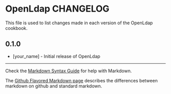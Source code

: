 OpenLdap CHANGELOG
==================

This file is used to list changes made in each version of the OpenLdap cookbook.

0.1.0
-----
- [your_name] - Initial release of OpenLdap

- - -
Check the [Markdown Syntax Guide](http://daringfireball.net/projects/markdown/syntax) for help with Markdown.

The [Github Flavored Markdown page](http://github.github.com/github-flavored-markdown/) describes the differences between markdown on github and standard markdown.
